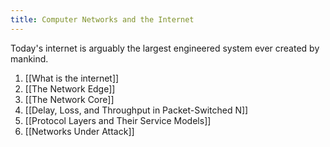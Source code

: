 ```yaml
---
title: Computer Networks and the Internet
---
```


Today's internet is arguably the largest engineered system ever created by mankind.

1. [[What is the internet]]
2. [[The Network Edge]]
3. [[The Network Core]]
4. [[Delay, Loss, and Throughput in Packet-Switched N]]
5. [[Protocol Layers and Their Service Models]]
6. [[Networks Under Attack]]
